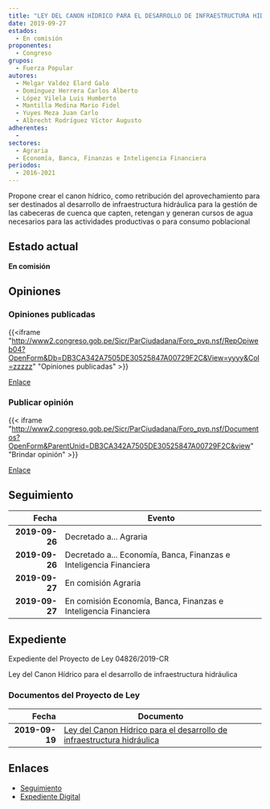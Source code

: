 ```yaml
---
title: "LEY DEL CANON HÍDRICO PARA EL DESARROLLO DE INFRAESTRUCTURA HIDRÁULICA"
date: 2019-09-27
estados: 
  - En comisión
proponentes: 
  - Congreso
grupos: 
  - Fuerza Popular
autores: 
  - Melgar Valdez Elard Galo
  - Domínguez Herrera Carlos Alberto
  - López Vilela Luis Humberto
  - Mantilla Medina Mario Fidel
  - Yuyes Meza Juan Carlo
  - Albrecht Rodríguez Víctor Augusto
adherentes: 
  - 
sectores: 
  - Agraria
  - Economía, Banca, Finanzas e Inteligencia Financiera
periodos: 
  - 2016-2021
---
```


Propone crear el canon hídrico, como retribución del aprovechamiento para ser destinados al desarrollo de infraestructura hidráulica para la gestión de las cabeceras de cuenca que capten, retengan y generan cursos de agua necesarios para las actividades productivas o para consumo poblacional


## Estado actual

**En comisión**

## Opiniones

### Opiniones publicadas

{{<iframe "http://www2.congreso.gob.pe/Sicr/ParCiudadana/Foro_pvp.nsf/RepOpiweb04?OpenForm&Db=DB3CA342A7505DE30525847A00729F2C&View=yyyy&Col=zzzzz" "Opiniones publicadas" >}}

[Enlace](http://www2.congreso.gob.pe/Sicr/ParCiudadana/Foro_pvp.nsf/RepOpiweb04?OpenForm&Db=DB3CA342A7505DE30525847A00729F2C&View=yyyy&Col=zzzzz)
### Publicar opinión

{{< iframe "http://www2.congreso.gob.pe/Sicr/ParCiudadana/Foro_pvp.nsf/Documentos?OpenForm&ParentUnid=DB3CA342A7505DE30525847A00729F2C&view" "Brindar opinión" >}}

[Enlace](http://www2.congreso.gob.pe/Sicr/ParCiudadana/Foro_pvp.nsf/Documentos?OpenForm&ParentUnid=DB3CA342A7505DE30525847A00729F2C&view)

## Seguimiento

| Fecha | Evento |
|------:|--------|
| **2019-09-26** | Decretado a... Agraria|
| **2019-09-26** | Decretado a... Economía, Banca, Finanzas e Inteligencia Financiera|
| **2019-09-27** | En comisión Agraria|
| **2019-09-27** | En comisión Economía, Banca, Finanzas e Inteligencia Financiera|


## Expediente

Expediente del Proyecto de Ley 04826/2019-CR

Ley del Canon Hídrico para el desarrollo de infraestructura hidráulica


### Documentos del Proyecto de Ley

| Fecha | Documento |
|------:|--------|
| **2019-09-19** | [Ley del Canon Hídrico para el desarrollo de infraestructura hidráulica](http://www.leyes.congreso.gob.pe/Documentos/2016_2021/Proyectos_de_Ley_y_de_Resoluciones_Legislativas/PL04826_20190919.pdf) |

## Enlaces 

- [Seguimiento](http://www2.congreso.gob.pe/Sicr/TraDocEstProc/CLProLey2016.nsf/f7fff46988ca05b1052578e100829cc7/298a228db1e2dd570525847a00664dcb?OpenDocument)
- [Expediente Digital](http://www2.congreso.gob.pe/Sicr/TraDocEstProc/CLProLey2016.nsf/f7fff46988ca05b1052578e100829cc7/298a228db1e2dd570525847a00664dcb?OpenDocument&Click=05257FB7005EB655.eb71d0cf91d8294e05256cdf006b5706/$Body/0.1C6C)
